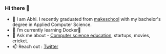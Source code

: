 ### Hi there 👋

- 🔭 I am Abhi. I recently graduated from [makeschool](www.makeschool.com) with my bachelor's degree in Applied Computer Science.
- 🌱 I’m currently learning Docker🐳 
- 💬 Ask me about - [Computer science education](https:nalanda.tech), startups, movies, cricket.
- 📫 Reach out : [Twitter](https://twitter.com/abhi_78902)

